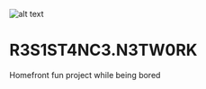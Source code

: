 ![alt text](http://leonvoerman.nl/coding/chat.png)

# R3S1ST4NC3.N3TW0RK
Homefront fun project while being bored
